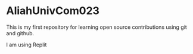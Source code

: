 # AliahUnivCom023
This is my first repository for learning open source contributions using git and github.

I am using Replit